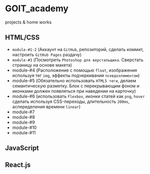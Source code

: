 # GOIT_academy
projects &amp; home works

## HTML/CSS

- ``module-#1-2`` (Аккаунт на `GitHub`, репозиторий, сделать коммит, настроить `GitHub Pages` раздачу)
- `module-#3` (Посмотреть `Photoshop для верстальщика`. Сверстать страницу на основе макета)
- module-#4 (Расположение с помощью `float`, изображения используя тег `img`, эффекты подчеркивания `псевдоэлементом`)
- module-#5 (Обязательно использовать `HTML5 теги`, делаем семантическую разметку. Блок c перекрывающим фоном и иконками должен появляться при наведении на карточку)
- module-#6 (использовать `Flexbox`, иконки статей как `png`, `hover` сделать используя CSS-переходы, длительность `200ms`, аспеределения времени `linear`)
- module-#7
- module-#8
- module-#9
- module-#10
- module-#11

## JavaScript

## React.js


